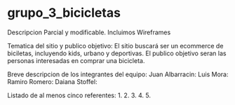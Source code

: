 # grupo_3_bicicletas
Descripcion Parcial y modificable. Incluimos Wireframes

Tematica del sitio y publico objetivo: El sitio buscará ser un ecommerce de biciletas, incluyendo kids, urbano y deportivas. 
El publico objetivo seran las personas interesadas en comprar una bicicleta. 


Breve descripcion de los integrantes del equipo:
Juan Albarracin: 
Luis Mora:
Ramiro Romero: 
Daiana Stoffel: 


Listado de al menos cinco referentes: 
1.
2.
3.
4. 
5.
